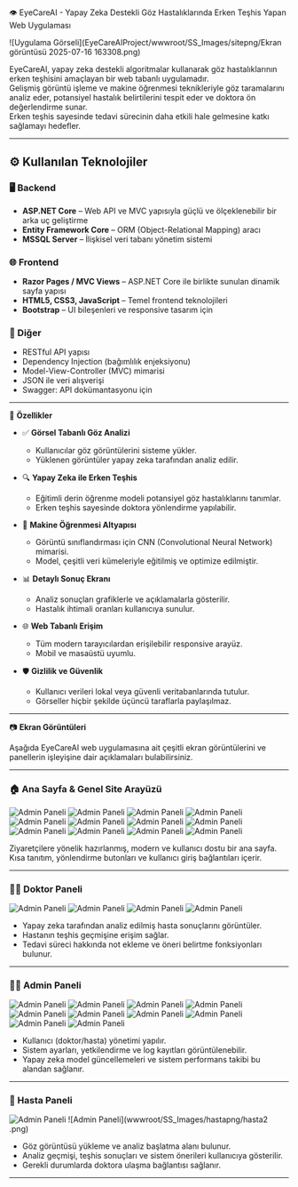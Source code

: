 👁️ EyeCareAI - Yapay Zeka Destekli Göz Hastalıklarında Erken Teşhis Yapan Web Uygulaması

![Uygulama Görseli](EyeCareAIProject/wwwroot/SS_Images/sitepng/Ekran görüntüsü 2025-07-16 163308.png)

EyeCareAI, yapay zeka destekli algoritmalar kullanarak göz hastalıklarının erken teşhisini amaçlayan bir web tabanlı uygulamadır.  
Gelişmiş görüntü işleme ve makine öğrenmesi teknikleriyle göz taramalarını analiz eder, potansiyel hastalık belirtilerini tespit eder ve doktora ön değerlendirme sunar.  
Erken teşhis sayesinde tedavi sürecinin daha etkili hale gelmesine katkı sağlamayı hedefler.

---

## ⚙️ Kullanılan Teknolojiler

### 🖥️ Backend
- **ASP.NET Core** – Web API ve MVC yapısıyla güçlü ve ölçeklenebilir bir arka uç geliştirme
- **Entity Framework Core** – ORM (Object-Relational Mapping) aracı
- **MSSQL Server** – İlişkisel veri tabanı yönetim sistemi

### 🌐 Frontend
- **Razor Pages / MVC Views** – ASP.NET Core ile birlikte sunulan dinamik sayfa yapısı
- **HTML5, CSS3, JavaScript** – Temel frontend teknolojileri
- **Bootstrap** – UI bileşenleri ve responsive tasarım için

### 🧩 Diğer
- RESTful API yapısı
- Dependency Injection (bağımlılık enjeksiyonu)
- Model-View-Controller (MVC) mimarisi
- JSON ile veri alışverişi
- Swagger: API dokümantasyonu için

---

🚀 **Özellikler**

- ✅ **Görsel Tabanlı Göz Analizi**
  - Kullanıcılar göz görüntülerini sisteme yükler.
  - Yüklenen görüntüler yapay zeka tarafından analiz edilir.

- 🔍 **Yapay Zeka ile Erken Teşhis**
  - Eğitimli derin öğrenme modeli potansiyel göz hastalıklarını tanımlar.
  - Erken teşhis sayesinde doktora yönlendirme yapılabilir.

- 🧠 **Makine Öğrenmesi Altyapısı**
  - Görüntü sınıflandırması için CNN (Convolutional Neural Network) mimarisi.
  - Model, çeşitli veri kümeleriyle eğitilmiş ve optimize edilmiştir.

- 📊 **Detaylı Sonuç Ekranı**
  - Analiz sonuçları grafiklerle ve açıklamalarla gösterilir.
  - Hastalık ihtimali oranları kullanıcıya sunulur.

- 🌐 **Web Tabanlı Erişim**
  - Tüm modern tarayıcılardan erişilebilir responsive arayüz.
  - Mobil ve masaüstü uyumlu.

- 🛡️ **Gizlilik ve Güvenlik**
  - Kullanıcı verileri lokal veya güvenli veritabanlarında tutulur.
  - Görseller hiçbir şekilde üçüncü taraflarla paylaşılmaz.

---

📷 **Ekran Görüntüleri**

Aşağıda EyeCareAI web uygulamasına ait çeşitli ekran görüntülerini ve panellerin işleyişine dair açıklamaları bulabilirsiniz.

---

### 🏠 Ana Sayfa & Genel Site Arayüzü

![Admin Paneli](wwwroot/SS_Images/sitepng/site1.png)
![Admin Paneli](wwwroot/SS_Images/sitepng/site2.png)
![Admin Paneli](wwwroot/SS_Images/sitepng/site3.png)
![Admin Paneli](wwwroot/SS_Images/sitepng/site4.png)
![Admin Paneli](wwwroot/SS_Images/sitepng/site5.png)
![Admin Paneli](wwwroot/SS_Images/sitepng/site6.png)
![Admin Paneli](wwwroot/SS_Images/sitepng/site7.png)
![Admin Paneli](wwwroot/SS_Images/sitepng/site8.png)
![Admin Paneli](wwwroot/SS_Images/sitepng/site9.png)
![Admin Paneli](wwwroot/SS_Images/sitepng/site10.png)
![Admin Paneli](wwwroot/SS_Images/sitepng/site11.png)
![Admin Paneli](wwwroot/SS_Images/sitepng/site12.png)

Ziyaretçilere yönelik hazırlanmış, modern ve kullanıcı dostu bir ana sayfa.  
Kısa tanıtım, yönlendirme butonları ve kullanıcı giriş bağlantıları içerir.

---

### 🧑‍⚕️ Doktor Paneli

![Admin Paneli](wwwroot/SS_Images/Doktorpng/doktor1.png)
![Admin Paneli](wwwroot/SS_Images/Doktorpng/doktor2.png)
![Admin Paneli](wwwroot/SS_Images/Doktorpng/doktor3.png)
![Admin Paneli](wwwroot/SS_Images/Doktorpng/doktor4.png)

- Yapay zeka tarafından analiz edilmiş hasta sonuçlarını görüntüler.
- Hastanın teşhis geçmişine erişim sağlar.
- Tedavi süreci hakkında not ekleme ve öneri belirtme fonksiyonları bulunur.

---

### 🧑‍💼 Admin Paneli

![Admin Paneli](wwwroot/SS_Images/Adminpng/admin1.png)
![Admin Paneli](wwwroot/SS_Images/Adminpng/admin2.png)
![Admin Paneli](wwwroot/SS_Images/Adminpng/admin3.png)
![Admin Paneli](wwwroot/SS_Images/Adminpng/admin4.png)
![Admin Paneli](wwwroot/SS_Images/Adminpng/admin5.png)
![Admin Paneli](wwwroot/SS_Images/Adminpng/admin6.png)
![Admin Paneli](wwwroot/SS_Images/Adminpng/admin7.png)
![Admin Paneli](wwwroot/SS_Images/Adminpng/admin8.png)
![Admin Paneli](wwwroot/SS_Images/Adminpng/admin9.png)
![Admin Paneli](wwwroot/SS_Images/Adminpng/admin10.png)

- Kullanıcı (doktor/hasta) yönetimi yapılır.
- Sistem ayarları, yetkilendirme ve log kayıtları görüntülenebilir.
- Yapay zeka model güncellemeleri ve sistem performans takibi bu alandan sağlanır.

---

### 🧑 Hasta Paneli

![Admin Paneli](wwwroot/SS_Images/hastapng/hasta1.png)
![Admin Paneli](wwwroot/SS_Images/hastapng/hasta2
.png)
- Göz görüntüsü yükleme ve analiz başlatma alanı bulunur.
- Analiz geçmişi, teşhis sonuçları ve sistem önerileri kullanıcıya gösterilir.
- Gerekli durumlarda doktora ulaşma bağlantısı sağlanır.

---



